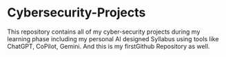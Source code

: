 # Cybersecurity-Projects
This repository contains all of my cyber-security projects during my learning phase including my personal AI designed Syllabus using tools like ChatGPT, CoPilot, Gemini. And this is my firstGithub Repository as well.
